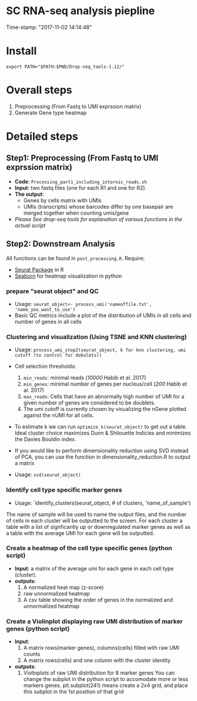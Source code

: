 SC RNA-seq analysis piepline
============================================================
Time-stamp: "2017-11-02 14:14:48"
# Install 

``` shell
export PATH="$PATH:$PWD/Drop-seq_tools-1.12/"
```

# Overall steps

1. Preprocessing (From Fastq to UMI exprssion matrix)
2. Generate Gene type heatmap

# Detailed steps
## Step1: Preprocessing (From Fastq to UMI exprssion matrix)

* **Code**: `Processing_part1_including_intornic_reads.sh`
* **Input**: two fastq files (one for each R1 and one for R2).
* **The output**: 
  *  Genes by cells matrix with UMIs 
  *  UMIs (transcripts) whose barcodes differ by one basepair are merged together when counting umis/gene 
* *Please See drop-seq tools for explanation of various functions in the actual script*

## Step2: Downstream Analysis
All functions can be found in `post_processing.R`. Require: 
  * [Seurat Package](http://satijalab.org/seurat/) in R 
  * [Seaborn](https://seaborn.pydata.org/) for heatmap visualization in python
### prepare "seurat object" and QC
* Usage: `seurat_object<- process_umi('nameoffile.txt', 'name_you_want_to_use')`
* Basic QC metrics include a plot of the distribution of UMIs in all cells and number of genes in all cells
### Clustering and visualization (Using TSNE and KNN clustering) 

* Usage: `process_umi_step2(seurat_object, k for knn clustering, umi cutoff (to control for dobulets))`
  
* Cell selection thresholds: 
  1. `min_reads`: minimal reads (*10000* Habib et al. 2017) 
  2. `min_genes`: minimal number of genes per nucleus/cell (*200* Habib et al. 2017) 
  3. `max_reads`: Cells that have an abnormally high number of UMI for a given number of genes are considered to be doublets.
  4. The umi cutoff is currently chosen by visualizing the nGene plotted against the nUMI for all cells.

* To estimate k we can run `optimize_k(seurat_object)`  to get out a table.  Ideal cluster choice maximizes Dunn & Shilouette Indicies and minimizes the Davies Bouldin index.  

* If you would like to perform dimensionality reduction using SVD instead of PCA, you can use the function in dimensionality_reduction.R to output a matrix

* Usage: `svd(seurat_object)`

### Identify cell type specific marker genes 

* Usage: `identify_clusters(seurat_object, # of clusters, 'name_of_sample')

The name of sample will be used to name the output files, and the number of cells in each cluster will be outputted to the screen.
For each cluster a table with a list of signficantly up or downregulated marker genes as well as a table with the average UMI for each gene will be outputted. 


### Create a heatmap of the cell type specific genes  (python script)
* **Input**: a matrix of the average umi for each gene in each cell type (cluster).
*  **outputs**:
   1. A normalized heat map (z-score)
   2. raw unnormalized heatmap
   3. A csv table showing the order of genes in the normalized and unnormalized heatmap 

### Create a Violinplot displaying raw UMI distribution of marker genes  (python script)
* **Input**: 
   1. A matrix rows(marker genes), columns(cells)  filled with raw UMI counts
   2. A matrix rows(cells) and one column with the cluster identity 
*  **outputs**:
   1. Violinplots of raw UMI distribution for 8 marker genes
   You can change the subplot in the python script to accomodate more or less markers genes.  plt.subplot(241) means create a 2x4 grid,  and place this subplot in the 1st position of that grid







